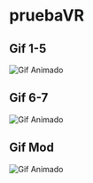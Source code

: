 # pruebaVR

## Gif 1-5
![Gif Animado](gifs/1-5.gif)

## Gif 6-7
![Gif Animado](gifs/6-7.gif)

## Gif Mod
![Gif Animado](gifs/mod.gif)

